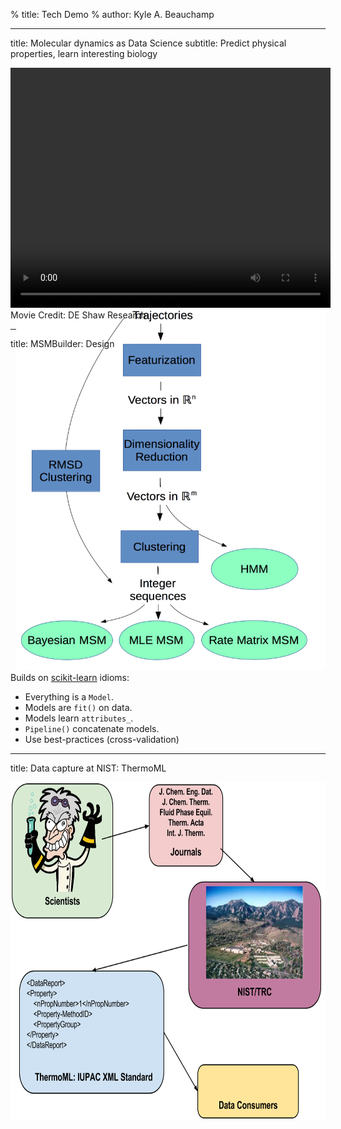 % title: Tech Demo
% author: Kyle A. Beauchamp

---
title: Molecular dynamics as Data Science
subtitle:  Predict physical properties, learn interesting biology

<center>
<video id="sampleMovie" src="movies/shaw-dasatanib-2.mov" loop=\"true\ autoPlay=\"true\  width="512" height="384"></video>
</center>

<footer class="source">
Movie Credit: DE Shaw Research
</footer>

---
title: MSMBuilder: Design

<div style="float:right; margin-top:-100px">
<img src="figures/flow-chart.png" height="600">
</div>

Builds on [scikit-learn](http://scikit-learn.org/stable/) idioms:

- Everything is a `Model`.
- Models are `fit()` on data.
- Models learn `attributes_`.
- `Pipeline()` concatenate models.
- Use best-practices (cross-validation)


---
title: Data capture at NIST: ThermoML


<center>
<img height=540 src="figures/pipeline.png"/>
</center>
